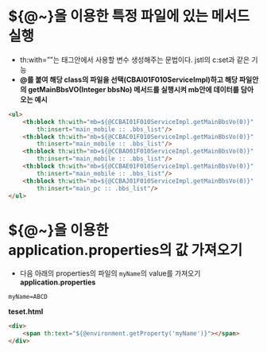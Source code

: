 # ${@~}을 이용한 특정 파일에 있는 메서드 실행

- th:with=””는 태그안에서 사용할 변수 생성해주는 문법이다. jstl의 c:set과 같은 기능
- **@를 붙여 해당 class의 파일을 선택(CBAI01F010ServiceImpl)하고 해당 파일안의 getMainBbsVO(Integer bbsNo) 메서드를 실행시켜 mb안에 데이터를 담아오는 예시**

```html
<ul>
	<th:block th:with="mb=${@CCBAI01F010ServiceImpl.getMainBbsVo(0)}"
		th:insert="main_mobile :: .bbs_list"/> 
	<th:block th:with="mb=${@CCBAC01F010ServiceImpl.getMainBbsVo(0)}"
		th:insert="main_mobile :: .bbs_list"/> 
	<th:block th:with="mb=${@CCBAO01F010ServiceImpl.getMainBbsVo(0)}"
		th:insert="main_mobile :: .bbs_list"/> 
	<th:block th:with="mb=${@CCBAE01F010ServiceImpl.getMainBbsVo(0)}"
		th:insert="main_mobile :: .bbs_list"/> 
	<th:block th:with="mb=${@CCBAJ01F010ServiceImpl.getMainBbsVo(0)}"
		th:insert="main_pc :: .bbs_list"/> 
</ul>
```

# ${@~}을 이용한 application.properties의 값 가져오기

- 다음 아래의 properties의 파일의 `myName`의 value를 가져오기
**application.properties**
```properties
myName=ABCD
```

**teset.html**
```html
<div>
	<span th:text="${@environment.getProperty('myName')}"></span>
</div>
```